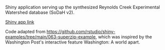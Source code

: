Shiny application serving up the synthesized Reynolds Creek Experimental Watershed database (SoDaH v2).

[Shiny app link](http://data.reynoldscreekczo.org/shiny/RCproto/)

Code adapted from https://github.com/rstudio/shiny-examples/tree/main/063-superzip-example, which was inspired by the Washington Post's interactive feature Washington: A world apart.
